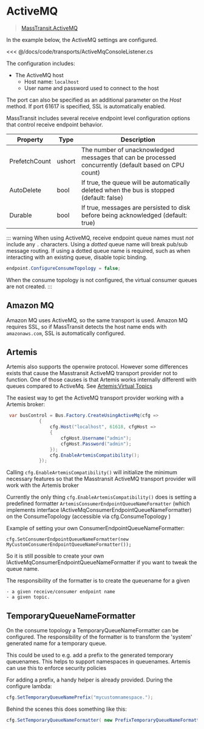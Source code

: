 # ActiveMQ

> [MassTransit.ActiveMQ](https://nuget.org/packages/MassTransit.ActiveMQ/)

In the example below, the ActiveMQ settings are configured.

<<< @/docs/code/transports/ActiveMqConsoleListener.cs

The configuration includes:

* The ActiveMQ host
  - Host name: `localhost`
  - User name and password used to connect to the host

The port can also be specified as an additional parameter on the _Host_ method. If port 61617 is specified, SSL is automatically enabled.

MassTransit includes several receive endpoint level configuration options that control receive endpoint behavior.

| Property                | Type   | Description 
|-------------------------|--------|------------------
| PrefetchCount         | ushort | The number of unacknowledged messages that can be processed concurrently (default based on CPU count)
| AutoDelete         | bool | If true, the queue will be automatically deleted when the bus is stopped (default: false)
| Durable        | bool   | If true, messages are persisted to disk before being acknowledged (default: true)

::: warning
When using ActiveMQ, receive endpoint queue names must _not_ include any `.` characters. Using a _dotted_ queue name will break pub/sub message routing. If using a dotted queue name is required, such as when interacting with an existing queue, disable topic binding.

```cs
endpoint.ConfigureConsumeTopology = false;
```

When the consume topology is not configured, the virtual consumer queues are not created.
:::

## Amazon MQ

Amazon MQ uses ActiveMQ, so the same transport is used. Amazon MQ requires SSL, so if MassTransit detects the host name ends with `amazonaws.com`, SSL is automatically configured.

## Artemis

Artemis also supports the openwire protocol. However some differences exists that cause the Masstransit ActiveMQ transport provider not to function.
One of those causes is that Artemis works internally differentl with queues compared to ActiveMq. See [Artemis:Virtual Topics](https://activemq.apache.org/components/artemis/migration)

The easiest way to get the ActiveMQ transport provider working with a Artemis broker:

```cs
 var busControl = Bus.Factory.CreateUsingActiveMq(cfg =>
			{
				cfg.Host("localhost", 61618, cfgHost =>
				{
					cfgHost.Username("admin");
					cfgHost.Password("admin");
				});
				cfg.EnableArtemisCompatibility();
            });
```
Calling `cfg.EnableArtemisCompatibility()` will initialize the minimum necessary features so that the Masstransit ActiveMQ transport provider will work with the Artemis broker

Currently the only thing `cfg.EnableArtemisCompatibility()` does is setting a predefined formatter `ArtemisConsumerEndpointQueueNameFormatter` (which implements interface IActiveMqConsumerEndpointQueueNameFormatter) on the ConsumeTopology (accessible via cfg.ConsumeTopology )

Example of setting your own ConsumerEndpointQueueNameFormatter:
```
cfg.SetConsumerEndpointQueueNameFormatter(new MyCustomConsumerEndpointQueueNameFormatter());
```
So it is still possible to create your own IActiveMqConsumerEndpointQueueNameFormatter if you want to tweak the queue name.

The responsibility of the formatter is to create the queuename for a given 

    - a given receive/consumer endpoint name 
    - a given topic.


## TemporaryQueueNameFormatter

On the consume topology a TemporaryQueueNameFormatter can be configured. The responsibility of the formatter is to transform the 'system' generated name for a temporary queue.

This could be used to e.g. add a prefix to the generated temporary queuenames.
This helps to support namespaces in queuenames. 
Artemis can use this to enforce security policies

For adding a prefix, a handy helper is already provided.
During the configure lambda:

```cs
cfg.SetTemporaryQueueNamePrefix("mycustomnamespace.");
```

Behind the scenes this does something like this:

```cs
cfg.SetTemporaryQueueNameFormatter( new PrefixTemporaryQueueNameFormatter("mycustomnamespace."));
```
